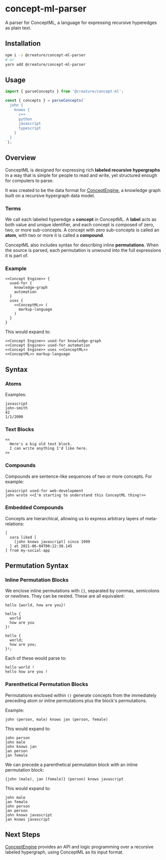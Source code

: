 # concept-ml-parser

A parser for ConceptML, a language for expressing recursive hyperedges as plain text.

## Installation

```bash
npm i -s @creature/concept-ml-parser
# or
yarn add @creature/concept-ml-parser
```

## Usage

```typescript
import { parseConcepts } from '@creature/concept-ml';

const { concepts } = parseConcepts(`
  john {
    knows {
      c++
      python
      javascript
      typescript
    }
  }
`);
```

## Overview

ConceptML is designed for expressing rich **labeled recursive hypergraphs** in a way that is simple for people to read and write, yet structured enough for computers to parse.

It was created to be the data format for [ConceptEngine](#concept-engine), a knowledge graph built on a recursive hypergraph data model.

### Terms

We call each labeled hyperedge a **concept** in ConceptML. A **label** acts as both value and unique identifier, and each concept is composed of zero, two, or more sub-concepts. A concept with zero sub-concepts is called an **atom**, with two or more it is called a **compound**.

ConceptML also includes syntax for describing inline **permutations**. When the source is parsed, each permutation is unwound into the full expressions it is part of.

### Example

```
<<Concept Engine>> {
  used-for {
    knowledge-graph
    automation
  }
  uses {
    <<ConceptML>> (
      markup-language
    )
  }
}
```

This would expand to:

```
<<Concept Engine>> used-for knowledge-graph
<<Concept Engine>> used-for automation
<<Concept Engine>> uses <<ConceptML>>
<<ConceptML>> markup-language
```

## Syntax

### Atoms

Examples:

```
javascript
john-smith
42
1/1/2000
```

### Text Blocks

```
<<
  Here's a big old text block.
  I can write anything I'd like here.
>>
```

### Compounds

Compounds are sentence-like sequences of two or more concepts. For example:

```
javascript used-for web-development
john wrote <<I'm starting to understand this ConceptML thing!>>
```

### Embedded Compounds

Concepts are hierarchical, allowing us to express arbitrary layers of meta-relations:

```
[
  sara liked [
    [john knows javascript] since 1999
  ] at 2021-06-04T00:12:30.145
] from my-social-app
```

## Permutation Syntax

### Inline Permutation Blocks

We enclose inline permutations with `{}`, separated by commas, semicolons or newlines. They can be nested. These are all equivalent:

```
hello {world, how are you}!

hello {
  world
  how are you
}!

hello {
  world;
  how are you;
}!;
```

Each of these would parse to:

```
hello world !
hello how are you !
```

### Parenthetical Permutation Blocks

Permutations enclosed within `()` generate concepts from the immediately preceding atom or inline permutations plus the block's permutations.

Example:

```
john (person, male) knows jan (person, female)
```

This would expand to:

```
john person
john male
john knows jan
jan person
jan female
```

We can precede a parenthetical permutation block with an inline permutation block:

```
{john (male), jan (female)} (person) knows javascript
```

This would expand to:

```
john male
jan female
john person
jan person
john knows javascript
jan knows javascript
```

## Next Steps

[ConceptEngine](https://concept.io) provides an API and logic programming over a recursive labeled hypergraph, using ConceptML as its input format.
